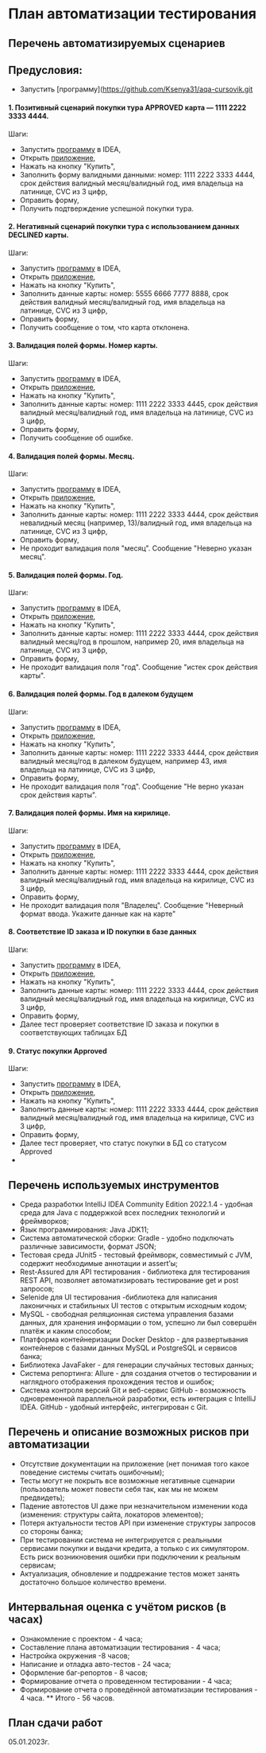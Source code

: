 # План автоматизации тестирования

## Перечень автоматизируемых сценариев
## Предусловия:
* Запустить [программу](https://github.com/Ksenya31/aqa-cursovik.git
#### 1. Позитивный сценарий покупки тура APPROVED карта — 1111 2222 3333 4444.
   Шаги:
* Запустить [программу](https://github.com/Boolgakova/TripServiceAutomation/blob/master/artifacts/aqa-shop.jar) в IDEA,
* Открыть [приложение](http://localhost:8080/),
* Нажать на кнопку "Купить",
* Заполнить форму валидными данными: номер: 1111 2222 3333 4444, срок действия валидный месяц/валидный год, имя владельца на латинице, CVC из 3 цифр,
* Оправить форму,
* Получить подтверждение успешной покупки тура.


#### 2. Негативный сценарий покупки тура с использованием данных DECLINED карты.
   Шаги:
* Запустить [программу](https://github.com/Boolgakova/TripServiceAutomation/blob/master/artifacts/aqa-shop.jar) в IDEA,
* Открыть [приложение](http://localhost:8080/),
* Нажать на кнопку "Купить",
* Заполнить данные карты: номер: 5555 6666 7777 8888, срок действия валидный месяц/валидный год, имя владельца на латинице, CVC из 3 цифр,
* Оправить форму,
* Получить сообщение о том, что карта отклонена.

#### 3. Валидация полей формы. Номер карты.
   Шаги:
* Запустить [программу](https://github.com/Boolgakova/TripServiceAutomation/blob/master/artifacts/aqa-shop.jar) в IDEA,
* Открыть [приложение](http://localhost:8080/),
* Нажать на кнопку "Купить",
* Заполнить данные карты: номер: 1111 2222 3333 4445, срок действия валидный месяц/валидный год, имя владельца на латинице, CVC из 3 цифр,
* Оправить форму,
* Получить сообщение об ошибке.

#### 4. Валидация полей формы. Месяц.
   Шаги:
* Запустить [программу](https://github.com/Boolgakova/TripServiceAutomation/blob/master/artifacts/aqa-shop.jar) в IDEA,
* Открыть [приложение](http://localhost:8080/),
* Нажать на кнопку "Купить",
* Заполнить данные карты: номер: 1111 2222 3333 4444, срок действия невалидный месяц (например, 13)/валидный год, имя владельца на латинице, CVC из 3 цифр,
* Оправить форму,
* Не проходит валидация поля "месяц". Сообщение "Неверно указан месяц".

#### 5. Валидация полей формы. Год.
   Шаги:
* Запустить [программу](https://github.com/Boolgakova/TripServiceAutomation/blob/master/artifacts/aqa-shop.jar) в IDEA,
* Открыть [приложение](http://localhost:8080/),
* Нажать на кнопку "Купить",
* Заполнить данные карты: номер: 1111 2222 3333 4444, срок действия валидный месяц/год в прошлом, например 20, имя владельца на латинице, CVC из 3 цифр,
* Оправить форму,
* Не проходит валидация поля "год". Сообщение "истек срок действия карты".

#### 6. Валидация полей формы. Год в далеком будущем
   Шаги:
* Запустить [программу](https://github.com/Boolgakova/TripServiceAutomation/blob/master/artifacts/aqa-shop.jar) в IDEA,
* Открыть [приложение](http://localhost:8080/),
* Нажать на кнопку "Купить",
* Заполнить данные карты: номер: 1111 2222 3333 4444, срок действия валидный месяц/год в далеком будущем, например 43, имя владельца на латинице, CVC из 3 цифр,
* Оправить форму,
* Не проходит валидация поля "год". Сообщение "Не верно указан срок действия карты".

#### 7. Валидация полей формы. Имя на кирилице.
   Шаги:
* Запустить [программу](https://github.com/Boolgakova/TripServiceAutomation/blob/master/artifacts/aqa-shop.jar) в IDEA,
* Открыть [приложение](http://localhost:8080/),
* Нажать на кнопку "Купить",
* Заполнить данные карты: номер: 1111 2222 3333 4444, срок действия валидный месяц/валидный год, имя владельца на кирилице, CVC из 3 цифр,
* Оправить форму,
* Не проходит валидация поля "Владелец". Сообщение "Неверный формат ввода. Укажите данные как на карте"

#### 8. Соответствие ID заказа и ID покупки в базе данных
   Шаги:
* Запустить [программу](https://github.com/Boolgakova/TripServiceAutomation/blob/master/artifacts/aqa-shop.jar) в IDEA,
* Открыть [приложение](http://localhost:8080/),
* Нажать на кнопку "Купить",
* Заполнить данные карты: номер: 1111 2222 3333 4444, срок действия валидный месяц/валидный год, имя владельца на кирилице, CVC из 3 цифр,
* Оправить форму,
* Далее тест проверяет соответствие ID заказа и покупки в соответствующих таблицах БД

#### 9. Статус покупки Approved
   Шаги:
* Запустить [программу](https://github.com/Boolgakova/TripServiceAutomation/blob/master/artifacts/aqa-shop.jar) в IDEA,
* Открыть [приложение](http://localhost:8080/),
* Нажать на кнопку "Купить",
* Заполнить данные карты: номер: 1111 2222 3333 4444, срок действия валидный месяц/валидный год, имя владельца на кирилице, CVC из 3 цифр,
* Оправить форму,
* Далее тест проверяет, что статус покупки в БД со статусом Approved
* 

## Перечень используемых инструментов
* Среда разработки IntelliJ IDEA Community Edition 2022.1.4 - удобная среда для Java с поддержкой всех последних технологий и фреймворков;
* Язык программирования: Java JDK11;
* Система автоматической сборки: Gradle - удобно подключать различные зависимости, формат JSON;
* Тестовая среда JUnit5 - тестовый фреймворк, совместимый с JVM, содержит необходимые аннотации и assert’ы;
* Rest-Assured для API тестирования - библиотека для тестирования REST API, позволяет автоматизировать тестирование get и post запросов;
* Selenide для UI тестирования -библиотека для написания лаконичных и стабильных UI тестов с открытым исходным кодом;
* MySQL - свободная реляционная система управления базами данных, для хранения информации о том, успешно ли был совершён платёж и каким способом;
* Платформа контейнеризации Docker Desktop - для развертывания контейнеров с базами данных MySQL и PostgreSQL и сервисов банка;
* Библиотека JavaFaker - для генерации случайных тестовых данных;
* Система репортинга: Allure - для создания отчетов о тестировании и наглядного отображения прохождения тестов и ошибок;
* Система контроля версий Git и веб-сервис GitHub -  возможность одновременной параллельной разработки, есть интеграция с IntelliJ IDEA. GitHub - удобный интерфейс, интегрирован с Git.

## Перечень и описание возможных рисков при автоматизации
* Отсутствие документации на приложение (нет понимая того какое поведение системы считать ошибочным);
* Тесты могут не покрыть все возможные негативные сценарии (пользователь может повести себя так, как мы не можем предвидеть);
* Падение автотестов UI даже при незначительном изменении кода (изменения: структуры сайта, локаторов элементов);
* Потеря актуальности тестов API при изменение структуры запросов со стороны банка;
* При тестировании система не интегрируется с реальными сервисами покупки и выдачи кредита, а только с их симулятором. Есть риск возникновения ошибки при подключении к реальным сервисам;
* Актуализация, обновление и поддрежание тестов может занять достаточно большое количество времени.

## Интервальная оценка с учётом рисков (в часах)
* Ознакомление с проектом - 4 часа;
* Составление плана автоматизации тестирования - 4 часа;
* Настройка окружения -8 часов;
* Написание и отладка авто-тестов - 24 часа;
* Оформление баг-репортов - 8 часов;
* Формирование отчета о проведенном тестировании - 4 часа;
* Формирование отчета о проведённой автоматизации тестирования - 4 часа.
** Итого - 56 часов.

## План сдачи работ
05.01.2023г.

